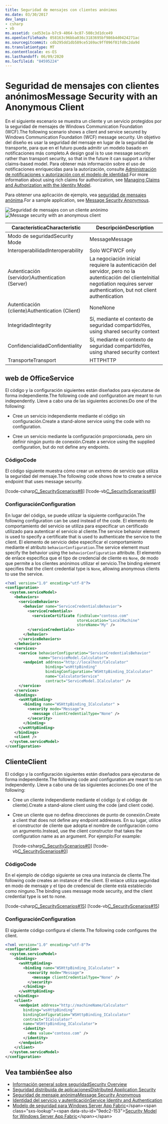 ```yaml
---
title: Seguridad de mensajes con clientes anónimos
ms.date: 03/30/2017
dev_langs:
- csharp
- vb
ms.assetid: cad53e1a-b7c9-4064-bc87-508c3d1dce49
ms.openlocfilehash: 058163c96bba036c3183695bf986b4d0424271ac
ms.sourcegitcommit: cdb295dd1db589ce5169ac9ff096f01fd0c2da9d
ms.translationtype: MT
ms.contentlocale: es-ES
ms.lasthandoff: 06/09/2020
ms.locfileid: "84595224"
---
```

# <a name="message-security-with-an-anonymous-client"></a><span data-ttu-id="9edc2-102">Seguridad de mensajes con clientes anónimos</span><span class="sxs-lookup"><span data-stu-id="9edc2-102">Message Security with an Anonymous Client</span></span>

<span data-ttu-id="9edc2-103">En el siguiente escenario se muestra un cliente y un servicio protegidos por la seguridad de mensajes de Windows Communication Foundation (WCF).</span><span class="sxs-lookup"><span data-stu-id="9edc2-103">The following scenario shows a client and service secured by Windows Communication Foundation (WCF) message security.</span></span> <span data-ttu-id="9edc2-104">Un objetivo del diseño es usar la seguridad del mensaje en lugar de la seguridad de transporte, para que en el futuro pueda admitir un modelo basado en notificaciones más completo.</span><span class="sxs-lookup"><span data-stu-id="9edc2-104">A design goal is to use message security rather than transport security, so that in the future it can support a richer claims-based model.</span></span> <span data-ttu-id="9edc2-105">Para obtener más información sobre el uso de notificaciones enriquecidas para la autorización, consulte [Administración de notificaciones y autorización con el modelo de identidad](managing-claims-and-authorization-with-the-identity-model.md).</span><span class="sxs-lookup"><span data-stu-id="9edc2-105">For more information about using rich claims for authorization, see [Managing Claims and Authorization with the Identity Model](managing-claims-and-authorization-with-the-identity-model.md).</span></span>

<span data-ttu-id="9edc2-106">Para obtener una aplicación de ejemplo, vea [seguridad de mensajes anónima](../samples/message-security-anonymous.md).</span><span class="sxs-lookup"><span data-stu-id="9edc2-106">For a sample application, see [Message Security Anonymous](../samples/message-security-anonymous.md).</span></span>

<span data-ttu-id="9edc2-107">![Seguridad de mensajes con un cliente anónimo](media/b361a565-831c-4c10-90d7-66d8eeece0a1.gif "b361a565-831c-4c10-90d7-66d8eeece0a1")</span><span class="sxs-lookup"><span data-stu-id="9edc2-107">![Message security with an anonymous client](media/b361a565-831c-4c10-90d7-66d8eeece0a1.gif "b361a565-831c-4c10-90d7-66d8eeece0a1")</span></span>

|<span data-ttu-id="9edc2-108">Característica</span><span class="sxs-lookup"><span data-stu-id="9edc2-108">Characteristic</span></span>|<span data-ttu-id="9edc2-109">Descripción</span><span class="sxs-lookup"><span data-stu-id="9edc2-109">Description</span></span>|
|--------------------|-----------------|
|<span data-ttu-id="9edc2-110">Modo de seguridad</span><span class="sxs-lookup"><span data-stu-id="9edc2-110">Security Mode</span></span>|<span data-ttu-id="9edc2-111">Message</span><span class="sxs-lookup"><span data-stu-id="9edc2-111">Message</span></span>|
|<span data-ttu-id="9edc2-112">Interoperabilidad</span><span class="sxs-lookup"><span data-stu-id="9edc2-112">Interoperability</span></span>|<span data-ttu-id="9edc2-113">Solo WCF</span><span class="sxs-lookup"><span data-stu-id="9edc2-113">WCF only</span></span>|
|<span data-ttu-id="9edc2-114">Autenticación (servidor)</span><span class="sxs-lookup"><span data-stu-id="9edc2-114">Authentication (Server)</span></span>|<span data-ttu-id="9edc2-115">La negociación inicial requiere la autenticación del servidor, pero no la autenticación del cliente</span><span class="sxs-lookup"><span data-stu-id="9edc2-115">Initial negotiation requires server authentication, but not client authentication</span></span>|
|<span data-ttu-id="9edc2-116">Autenticación (cliente)</span><span class="sxs-lookup"><span data-stu-id="9edc2-116">Authentication (Client)</span></span>|<span data-ttu-id="9edc2-117">None</span><span class="sxs-lookup"><span data-stu-id="9edc2-117">None</span></span>|
|<span data-ttu-id="9edc2-118">Integridad</span><span class="sxs-lookup"><span data-stu-id="9edc2-118">Integrity</span></span>|<span data-ttu-id="9edc2-119">Sí, mediante el contexto de seguridad compartido</span><span class="sxs-lookup"><span data-stu-id="9edc2-119">Yes, using shared security context</span></span>|
|<span data-ttu-id="9edc2-120">Confidencialidad</span><span class="sxs-lookup"><span data-stu-id="9edc2-120">Confidentiality</span></span>|<span data-ttu-id="9edc2-121">Sí, mediante el contexto de seguridad compartido</span><span class="sxs-lookup"><span data-stu-id="9edc2-121">Yes, using shared security context</span></span>|
|<span data-ttu-id="9edc2-122">Transporte</span><span class="sxs-lookup"><span data-stu-id="9edc2-122">Transport</span></span>|<span data-ttu-id="9edc2-123">HTTP</span><span class="sxs-lookup"><span data-stu-id="9edc2-123">HTTP</span></span>|

## <a name="service"></a><span data-ttu-id="9edc2-124">web de Office</span><span class="sxs-lookup"><span data-stu-id="9edc2-124">Service</span></span>

<span data-ttu-id="9edc2-125">El código y la configuración siguientes están diseñados para ejecutarse de forma independiente.</span><span class="sxs-lookup"><span data-stu-id="9edc2-125">The following code and configuration are meant to run independently.</span></span> <span data-ttu-id="9edc2-126">Lleve a cabo una de las siguientes acciones:</span><span class="sxs-lookup"><span data-stu-id="9edc2-126">Do one of the following:</span></span>

- <span data-ttu-id="9edc2-127">Cree un servicio independiente mediante el código sin configuración.</span><span class="sxs-lookup"><span data-stu-id="9edc2-127">Create a stand-alone service using the code with no configuration.</span></span>

- <span data-ttu-id="9edc2-128">Cree un servicio mediante la configuración proporcionada, pero sin definir ningún punto de conexión.</span><span class="sxs-lookup"><span data-stu-id="9edc2-128">Create a service using the supplied configuration, but do not define any endpoints.</span></span>

### <a name="code"></a><span data-ttu-id="9edc2-129">Código</span><span class="sxs-lookup"><span data-stu-id="9edc2-129">Code</span></span>

<span data-ttu-id="9edc2-130">El código siguiente muestra cómo crear un extremo de servicio que utiliza la seguridad del mensaje.</span><span class="sxs-lookup"><span data-stu-id="9edc2-130">The following code shows how to create a service endpoint that uses message security.</span></span>

[!code-csharp[C_SecurityScenarios#8](../../../../samples/snippets/csharp/VS_Snippets_CFX/c_securityscenarios/cs/source.cs#8)]
[!code-vb[C_SecurityScenarios#8](../../../../samples/snippets/visualbasic/VS_Snippets_CFX/c_securityscenarios/vb/source.vb#8)]

### <a name="configuration"></a><span data-ttu-id="9edc2-131">Configuración</span><span class="sxs-lookup"><span data-stu-id="9edc2-131">Configuration</span></span>

<span data-ttu-id="9edc2-132">En lugar del código, se puede utilizar la siguiente configuración.</span><span class="sxs-lookup"><span data-stu-id="9edc2-132">The following configuration can be used instead of the code.</span></span> <span data-ttu-id="9edc2-133">El elemento de comportamiento del servicio se utiliza para especificar un certificado utilizado para autenticar el servicio al cliente.</span><span class="sxs-lookup"><span data-stu-id="9edc2-133">The service behavior element is used to specify a certificate that is used to authenticate the service to the client.</span></span> <span data-ttu-id="9edc2-134">El elemento de servicio debe especificar el comportamiento mediante el atributo `behaviorConfiguration`.</span><span class="sxs-lookup"><span data-stu-id="9edc2-134">The service element must specify the behavior using the `behaviorConfiguration` attribute.</span></span> <span data-ttu-id="9edc2-135">El elemento de enlace especifica que el tipo de credencial de cliente es `None`, de modo que permite a los clientes anónimos utilizar el servicio.</span><span class="sxs-lookup"><span data-stu-id="9edc2-135">The binding element specifies that the client credential type is `None`, allowing anonymous clients to use the service.</span></span>

```xml
<?xml version="1.0" encoding="utf-8"?>
<configuration>
  <system.serviceModel>
    <behaviors>
      <serviceBehaviors>
        <behavior name="ServiceCredentialsBehavior">
          <serviceCredentials>
            <serviceCertificate findValue="contoso.com"
                                storeLocation="LocalMachine"
                                storeName="My" />
          </serviceCredentials>
        </behavior>
      </serviceBehaviors>
    </behaviors>
    <services>
      <service behaviorConfiguration="ServiceCredentialsBehavior"
               name="ServiceModel.Calculator">
        <endpoint address="http://localhost/Calculator"
                  binding="wsHttpBinding"
                  bindingConfiguration="WSHttpBinding_ICalculator"
                  name="CalculatorService"
                  contract="ServiceModel.ICalculator" />
      </service>
    </services>
    <bindings>
      <wsHttpBinding>
        <binding name="WSHttpBinding_ICalculator" >
          <security mode="Message">
            <message clientCredentialType="None" />
          </security>
        </binding>
      </wsHttpBinding>
    </bindings>
    <client />
  </system.serviceModel>
</configuration>
```

## <a name="client"></a><span data-ttu-id="9edc2-136">Cliente</span><span class="sxs-lookup"><span data-stu-id="9edc2-136">Client</span></span>

<span data-ttu-id="9edc2-137">El código y la configuración siguientes están diseñados para ejecutarse de forma independiente.</span><span class="sxs-lookup"><span data-stu-id="9edc2-137">The following code and configuration are meant to run independently.</span></span> <span data-ttu-id="9edc2-138">Lleve a cabo una de las siguientes acciones:</span><span class="sxs-lookup"><span data-stu-id="9edc2-138">Do one of the following:</span></span>

- <span data-ttu-id="9edc2-139">Cree un cliente independiente mediante el código (y el código de cliente).</span><span class="sxs-lookup"><span data-stu-id="9edc2-139">Create a stand-alone client using the code (and client code).</span></span>

- <span data-ttu-id="9edc2-140">Cree un cliente que no defina direcciones de punto de conexión.</span><span class="sxs-lookup"><span data-stu-id="9edc2-140">Create a client that does not define any endpoint addresses.</span></span> <span data-ttu-id="9edc2-141">En su lugar, utilice el constructor de cliente que adopta el nombre de configuración como un argumento.</span><span class="sxs-lookup"><span data-stu-id="9edc2-141">Instead, use the client constructor that takes the configuration name as an argument.</span></span> <span data-ttu-id="9edc2-142">Por ejemplo:</span><span class="sxs-lookup"><span data-stu-id="9edc2-142">For example:</span></span>

    [!code-csharp[C_SecurityScenarios#0](../../../../samples/snippets/csharp/VS_Snippets_CFX/c_securityscenarios/cs/source.cs#0)]
    [!code-vb[C_SecurityScenarios#0](../../../../samples/snippets/visualbasic/VS_Snippets_CFX/c_securityscenarios/vb/source.vb#0)]

### <a name="code"></a><span data-ttu-id="9edc2-143">Código</span><span class="sxs-lookup"><span data-stu-id="9edc2-143">Code</span></span>

<span data-ttu-id="9edc2-144">En el ejemplo de código siguiente se crea una instancia de cliente.</span><span class="sxs-lookup"><span data-stu-id="9edc2-144">The following code creates an instance of the client.</span></span> <span data-ttu-id="9edc2-145">El enlace utiliza seguridad en modo de mensaje y el tipo de credencial de cliente está establecido como ninguno.</span><span class="sxs-lookup"><span data-stu-id="9edc2-145">The binding uses message mode security, and the client credential type is set to none.</span></span>

[!code-csharp[C_SecurityScenarios#15](../../../../samples/snippets/csharp/VS_Snippets_CFX/c_securityscenarios/cs/source.cs#15)]
[!code-vb[C_SecurityScenarios#15](../../../../samples/snippets/visualbasic/VS_Snippets_CFX/c_securityscenarios/vb/source.vb#15)]

### <a name="configuration"></a><span data-ttu-id="9edc2-146">Configuración</span><span class="sxs-lookup"><span data-stu-id="9edc2-146">Configuration</span></span>

<span data-ttu-id="9edc2-147">El siguiente código configura el cliente.</span><span class="sxs-lookup"><span data-stu-id="9edc2-147">The following code configures the client.</span></span>

```xml
<?xml version="1.0" encoding="utf-8"?>
<configuration>
  <system.serviceModel>
    <bindings>
      <wsHttpBinding>
        <binding name="WSHttpBinding_ICalculator" >
          <security mode="Message">
            <message clientCredentialType="None" />
          </security>
        </binding>
      </wsHttpBinding>
    </bindings>
    <client>
      <endpoint address="http://machineName/Calculator"
        binding="wsHttpBinding"
        bindingConfiguration="WSHttpBinding_ICalculator"
        contract="ICalculator"
        name="WSHttpBinding_ICalculator">
        <identity>
          <dns value="contoso.com" />
        </identity>
      </endpoint>
    </client>
  </system.serviceModel>
</configuration>
```

## <a name="see-also"></a><span data-ttu-id="9edc2-148">Vea también</span><span class="sxs-lookup"><span data-stu-id="9edc2-148">See also</span></span>

- [<span data-ttu-id="9edc2-149">Información general sobre seguridad</span><span class="sxs-lookup"><span data-stu-id="9edc2-149">Security Overview</span></span>](security-overview.md)
- [<span data-ttu-id="9edc2-150">Seguridad distribuida de aplicaciones</span><span class="sxs-lookup"><span data-stu-id="9edc2-150">Distributed Application Security</span></span>](distributed-application-security.md)
- [<span data-ttu-id="9edc2-151">Seguridad de mensaje anónima</span><span class="sxs-lookup"><span data-stu-id="9edc2-151">Message Security Anonymous</span></span>](../samples/message-security-anonymous.md)
- [<span data-ttu-id="9edc2-152">Identidad del servicio y autenticación</span><span class="sxs-lookup"><span data-stu-id="9edc2-152">Service Identity and Authentication</span></span>](service-identity-and-authentication.md)
- <span data-ttu-id="9edc2-153">[Modelo de seguridad para Windows Server App Fabric](https://docs.microsoft.com/previous-versions/appfabric/ee677202(v=azure.10))</span><span class="sxs-lookup"><span data-stu-id="9edc2-153">[Security Model for Windows Server App Fabric](https://docs.microsoft.com/previous-versions/appfabric/ee677202(v=azure.10))</span></span>
